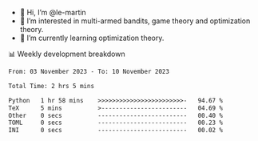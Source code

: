 - 👋 Hi, I’m @le-martin
- 👀 I’m interested in multi-armed bandits, game theory and optimization theory.
- 🌱 I’m currently learning optimization theory.
<!---- 💞️ I’m looking to collaborate on ...
- 📫 How to reach me ...-->

<!---
Tutorial for using WakaTime stats in GitHub profile: https://github.com/athul/waka-readme
-->

📊 Weekly development breakdown
<!--START_SECTION:waka-->

```txt
From: 03 November 2023 - To: 10 November 2023

Total Time: 2 hrs 5 mins

Python   1 hr 58 mins    >>>>>>>>>>>>>>>>>>>>>>>>-   94.67 %
TeX      5 mins          >------------------------   04.69 %
Other    0 secs          -------------------------   00.40 %
TOML     0 secs          -------------------------   00.23 %
INI      0 secs          -------------------------   00.02 %
```

<!--END_SECTION:waka-->

<!---
le-martin/le-martin is a ✨ special ✨ repository because its `README.md` (this file) appears on your GitHub profile.
You can click the Preview link to take a look at your changes.
--->
